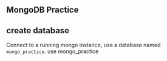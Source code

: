 ## MongoDB Practice

## create database
Connect to a running mongo instance, use a database named `mongo_practice`.
use mongo_practice
